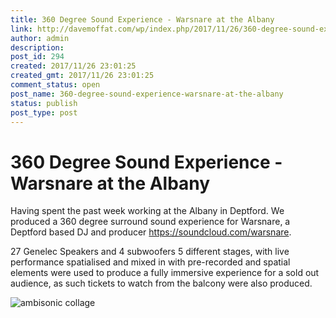 ```yaml
---
title: 360 Degree Sound Experience - Warsnare at the Albany
link: http://davemoffat.com/wp/index.php/2017/11/26/360-degree-sound-experience-warsnare-at-the-albany/
author: admin
description: 
post_id: 294
created: 2017/11/26 23:01:25
created_gmt: 2017/11/26 23:01:25
comment_status: open
post_name: 360-degree-sound-experience-warsnare-at-the-albany
status: publish
post_type: post
---
```


# 360 Degree Sound Experience - Warsnare at the Albany

Having spent the past week working at the Albany in Deptford. We produced a 360 degree surround sound experience for Warsnare, a Deptford based DJ and producer <https://soundcloud.com/warsnare>.

27 Genelec Speakers and 4 subwoofers 5 different stages, with live performance spatialised and mixed in with pre-recorded and spatial elements were used to produce a fully immersive experience for a sold out audience, as such tickets to watch from the balcony were also produced.

![ambisonic collage](/wp-content/uploads/2017/11/collage-2017-11-26-1024x768.png)